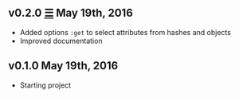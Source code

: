 v0.2.0 [☰](https://github.com/marcomd/Philter/compare/v0.1.0...v0.2.0) May 19th, 2016
------------------------------
* Added options `:get` to select attributes from hashes and objects
* Improved documentation

v0.1.0 May 19th, 2016
------------------------------
* Starting project